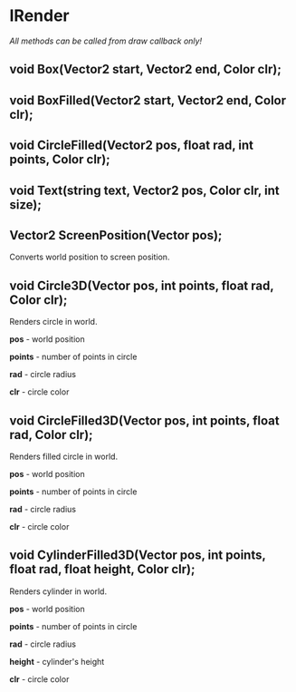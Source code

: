 # IRender

*All methods can be called from draw callback only!*

## void Box(Vector2 start, Vector2 end, Color clr);

## void BoxFilled(Vector2 start, Vector2 end, Color clr);

## void CircleFilled(Vector2 pos, float rad, int points, Color clr);

## void Text(string text, Vector2 pos, Color clr, int size);

## Vector2 ScreenPosition(Vector pos);

Converts world position to screen position.

## void Circle3D(Vector pos, int points, float rad, Color clr);

Renders circle in world.

**pos** - world position

**points** - number of points in circle

**rad** - circle radius

**clr** - circle color

## void CircleFilled3D(Vector pos, int points, float rad, Color clr);

Renders filled circle in world.

**pos** - world position

**points** - number of points in circle

**rad** - circle radius

**clr** - circle color

## void CylinderFilled3D(Vector pos, int points, float rad, float height, Color clr);


Renders cylinder in world.

**pos** - world position

**points** - number of points in circle

**rad** - circle radius

**height** - cylinder's height

**clr** - circle color
